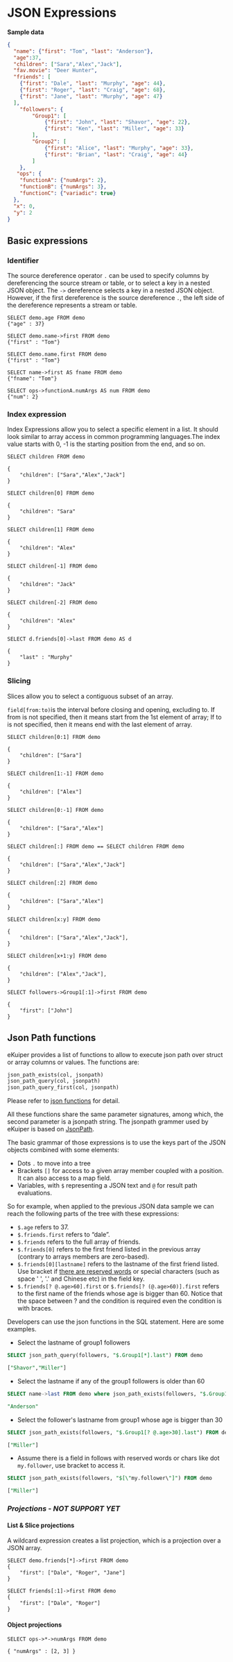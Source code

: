 # JSON Expressions

**Sample data**

```json
{
  "name": {"first": "Tom", "last": "Anderson"},
  "age":37,
  "children": ["Sara","Alex","Jack"],
  "fav.movie": "Deer Hunter",
  "friends": [
    {"first": "Dale", "last": "Murphy", "age": 44},
    {"first": "Roger", "last": "Craig", "age": 68},
    {"first": "Jane", "last": "Murphy", "age": 47}
  ],
    "followers": {
        "Group1": [
		    {"first": "John", "last": "Shavor", "age": 22},
		    {"first": "Ken", "last": "Miller", "age": 33}
        ],
        "Group2": [
            {"first": "Alice", "last": "Murphy", "age": 33},
		    {"first": "Brian", "last": "Craig", "age": 44}
        ]
    },
   "ops": {
   	"functionA": {"numArgs": 2},
    "functionB": {"numArgs": 3},
    "functionC": {"variadic": true}
  },
  "x": 0,
  "y": 2
}
```

## Basic expressions

### Identifier 

The source dereference operator `.` can be used to specify columns by dereferencing the source stream or table, or to select a key in a nested JSON object. The `->` dereference selects a key in a nested JSON object. However, if the first dereference is the source dereference `.`, the left side of the dereference represents a stream or table.

```
SELECT demo.age FROM demo
{"age" : 37}
```



```
SELECT demo.name->first FROM demo
{"first" : "Tom"}
```



```
SELECT demo.name.first FROM demo
{"first" : "Tom"}
```



```
SELECT name->first AS fname FROM demo
{"fname": "Tom"}
```



```
SELECT ops->functionA.numArgs AS num FROM demo
{"num": 2}
```

### Index expression

Index Expressions allow you to select a specific element in a list. It should look similar to array access in common programming languages.The index value starts with 0, -1 is the starting position from the end, and so on.

```
SELECT children FROM demo

{
    "children": ["Sara","Alex","Jack"]
}
```



```
SELECT children[0] FROM demo

{
    "children": "Sara"
}

SELECT children[1] FROM demo

{
    "children": "Alex"
}

SELECT children[-1] FROM demo

{
    "children": "Jack"
}

SELECT children[-2] FROM demo

{
    "children": "Alex"
}

SELECT d.friends[0]->last FROM demo AS d

{
    "last" : "Murphy"
}
```

### Slicing

Slices allow you to select a contiguous subset of an array. 

`field[from:to)`is the interval before closing and opening, excluding to. If from is not specified, then it means start from the 1st element of array; If to is not specified, then it means end with the last element of array.

```
SELECT children[0:1] FROM demo

{
    "children": ["Sara"]
}

SELECT children[1:-1] FROM demo

{
    "children": ["Alex"]
}

SELECT children[0:-1] FROM demo

{
    "children": ["Sara","Alex"]
}
```



```
SELECT children[:] FROM demo == SELECT children FROM demo

{
    "children": ["Sara","Alex","Jack"]
}
```



```
SELECT children[:2] FROM demo

{
    "children": ["Sara","Alex"]
}
```



```
SELECT children[x:y] FROM demo

{
    "children": ["Sara","Alex","Jack"],
}

SELECT children[x+1:y] FROM demo

{
    "children": ["Alex","Jack"],
}
```



```
SELECT followers->Group1[:1]->first FROM demo

{
    "first": ["John"]
}
```

## Json Path functions

eKuiper provides a list of functions to allow to execute json path over struct or array columns or values. The functions are:

```sql
json_path_exists(col, jsonpath)
json_path_query(col, jsonpath)
json_path_query_first(col, jsonpath)
```

Please refer to [json functions](./built-in_functions.md#json-functions) for detail.

All these functions share the same parameter signatures, among which, the second parameter is a jsonpath string. The jsonpath grammer used by eKuiper is based on [JsonPath](https://goessner.net/articles/JsonPath/).

The basic grammar of those expressions is to use the keys part of the JSON objects combined with some elements:

- Dots `.` to move into a tree
- Brackets `[]` for access to a given array member coupled with a position. It can also access to a map field.
- Variables, with `$` representing a JSON text and `@` for result path evaluations.

So for example, when applied to the previous JSON data sample we can reach the following parts of the tree with these expressions:

- `$.age` refers to 37.
- `$.friends.first` refers to “dale”.
- `$.friends` refers to the full array of friends.
- `$.friends[0]` refers to the first friend listed in the previous array (contrary to arrays members are zero-based).
- `$.friends[0][lastname]` refers to the lastname of the first friend listed. Use bracket if [there are reserved words](./lexical_elements.md) or special characters (such as space ' ', '.' and Chinese etc) in the field key.
- `$.friends[? @.age>60].first` or `$.friends[? (@.age>60)].first` refers to the first name of the friends whose age is bigger than 60. Notice that the space between ? and the condition is required even the condition is with braces.

Developers can use the json functions in the SQL statement. Here are some examples.

- Select the lastname of group1 followers
```sql
SELECT json_path_query(followers, "$.Group1[*].last") FROM demo

["Shavor","Miller"]
```

- Select the lastname if any of the group1 followers is older than 60
```sql
SELECT name->last FROM demo where json_path_exists(followers, "$.Group1[? @.age>30]")

"Anderson"
```

- Select the follower's lastname from group1 whose age is bigger than 30
```sql
SELECT json_path_exists(followers, "$.Group1[? @.age>30].last") FROM demo

["Miller"]
```

- Assume there is a field in follows with reserved words or chars like dot `my.follower`, use bracket to access it.
```sql
SELECT json_path_exists(followers, "$[\"my.follower\"]") FROM demo

["Miller"]
```

### *Projections* - *NOT SUPPORT YET*

#### List & Slice projections

A wildcard expression creates a list projection, which is a projection over a JSON array. 

```
SELECT demo.friends[*]->first FROM demo
{
    "first": ["Dale", "Roger", "Jane"]
}
```



```
SELECT friends[:1]->first FROM demo
{
    "first": ["Dale", "Roger"]
}
```

#### Object projections

```
SELECT ops->*->numArgs FROM demo

{ "numArgs" : [2, 3] }
```

